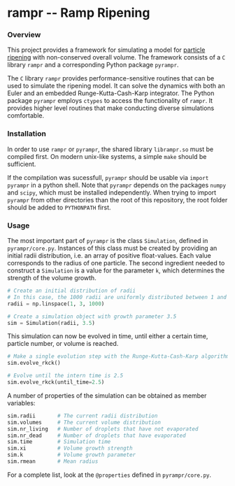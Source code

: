 # rampr -- Ramp Ripening 


### Overview 
This project provides a framework for simulating a model for [particle
ripening](http://journal.frontiersin.org/article/10.3389/fphy.2014.00018/full)
with non-conserved overall volume. The framework consists of a `C` library
`rampr` and a corresponding Python package `pyrampr`. 

The `C` library `rampr` provides performance-sensitive routines that can be
used to simulate the ripening model. It can solve the dynamics with both an
Euler and an embedded Runge-Kutta-Cash-Karp integrator.
The Python package `pyrampr` employs `ctypes` to access the functionality
of `rampr`. It provides higher level routines that make conducting diverse
simulations comfortable.

### Installation
In order to use `rampr` or `pyrampr`, the shared library `librampr.so` must
be compiled first. On modern unix-like systems, a simple `make` should be
sufficient.

If the compilation was sucessfull, `pyrampr` should be usable via `import
pyrampr` in a python shell. Note that `pyrampr` depends on the packages
`numpy` and `scipy`, which must be installed independently.  When trying to
import `pyrampr` from other directories than the root of this repository,
the root folder should be added to `PYTHONPATH` first.

### Usage
The most important part of `pyrampr` is the class `Simulation`, defined in
`pyrampr/core.py`. Instances of this class must be created by providing an
initial radii distribution, i.e. an array of positive float-values. Each
value corresponds to the radius of one particle. The second ingredient
needed to construct a `Simulation` is a value for the parameter `k`, which
determines the strength of the volume growth.
```python
# Create an initial distribution of radii
# In this case, the 1000 radii are uniformly distributed between 1 and 3
radii = np.linspace(1, 3, 1000)

# Create a simulation object with growth parameter 3.5
sim = Simulation(radii, 3.5)
```
This simulation can now be evolved in time, until either a certain
time, particle number, or volume is reached.
```python
# Make a single evolution step with the Runge-Kutta-Cash-Karp algorithm
sim.evolve_rkck()

# Evolve until the intern time is 2.5
sim.evolve_rkck(until_time=2.5)
```

A number of properties of the simulation can be obtained as member
variables:
```python
sim.radii       # The current radii distribution
sim.volumes     # The current volume distribution
sim.nr_living   # Number of droplets that have not evaporated
sim.nr_dead     # Number of droplets that have evaporated
sim.time        # Simulation time
sim.xi          # Volume growth strength
sim.k           # Volume growth parameter
sim.rmean       # Mean radius
```
For a complete list, look at the `@properties` defined in
`pyrampr/core.py`.


